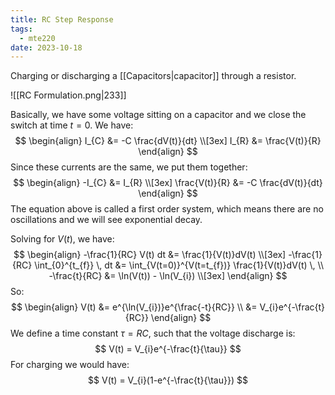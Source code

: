 ```yaml
---
title: RC Step Response
tags:
  - mte220
date: 2023-10-18
---
```

Charging or discharging a [[Capacitors|capacitor]] through a resistor.

![[RC Formulation.png|233]]

Basically, we have some voltage sitting on a capacitor and we close the switch at time $t=0$.
We have:
$$
\begin{align}
I_{C} &= -C \frac{dV(t)}{dt} \\[3ex] 
I_{R} &= \frac{V(t)}{R} 
\end{align}
$$
Since these currents are the same, we put them together:
$$
\begin{align}
-I_{C} &= I_{R} \\[3ex] 
\frac{V(t)}{R} &= -C \frac{dV(t)}{dt}
\end{align}
$$
The equation above is called a first order system, which means there are no oscillations and we will see exponential decay.

Solving for $V(t)$, we have:
$$
\begin{align}
-\frac{1}{RC} V(t) dt &= \frac{1}{V(t)}dV(t) \\[3ex] 
-\frac{1}{RC} \int_{0}^{t_{f}}  \, dt &= \int_{V(t=0)}^{V(t=t_{f})} \frac{1}{V(t)}dV(t) \,  \\
-\frac{t}{RC} &= \ln(V(t)) - \ln(V_{i}) \\[3ex] 
\end{align}
$$
So:
$$
\begin{align}
V(t) &= e^{\ln(V_{i})}e^{\frac{-t}{RC}}  \\
&= V_{i}e^{-\frac{t}{RC}}
\end{align}
$$
We define a time constant $\tau=RC$, such that the voltage discharge is:
$$
V(t) = V_{i}e^{-\frac{t}{\tau}}
$$
For charging we would have:
$$
V(t) = V_{i}(1-e^{-\frac{t}{\tau}})
$$